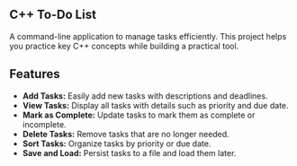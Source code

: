 ## C++ To-Do List

A command-line application to manage tasks efficiently. This project helps you practice key C++ concepts while building a practical tool.

## Features

- **Add Tasks:** Easily add new tasks with descriptions and deadlines.
- **View Tasks:** Display all tasks with details such as priority and due date.
- **Mark as Complete:** Update tasks to mark them as complete or incomplete.
- **Delete Tasks:** Remove tasks that are no longer needed.
- **Sort Tasks:** Organize tasks by priority or due date.
- **Save and Load:** Persist tasks to a file and load them later.

